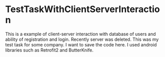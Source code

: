 # TestTaskWithClientServerInteraction
This is a example of client-server interaction with database of users and ability of registration and login. Recently server was deleted. 
This was my test task for some company. I want to save the code here. I used android libraries such as Retrofit2 and ButterKnife.
